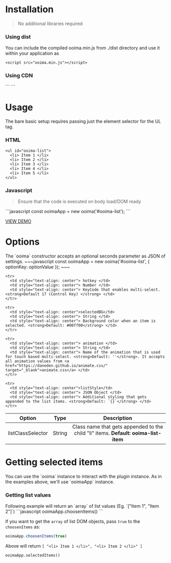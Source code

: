 <h1> Installation </h1>
<blockquote>No additional libraries required</blockquote>
<h3>Using dist</h3>
You can include the compiled ooima.min.js from ./dist directory and use it within your application as

```
<script src="ooima.min.js"></script>
```

<h3> Using CDN  </h3>
```
<script src="https://cdn.jsdelivr.net/gh/gokuney/ooima-js@master/dist/ooima.min.js" async></script>
```

<h1> Usage </h1>
The bare basic setup requires passing just the element selector for the UL tag.

<h3>HTML</h3>

```
<ul id="ooima-list">
  <li> Item 1 </li>
  <li> Item 2 </li>
  <li> Item 3 </li>
  <li> Item 4 </li>
  <li> Item 5 </li>  
</ul>
```

<h3>Javascript</h3>
<blockquote>Ensure that the code is executed on body load/DOM ready</blockquote>
```javascript
const ooimaApp = new ooima('#ooima-list');
```

<a href="https://gokuney.1mb.site/" target="_blank"> VIEW DEMO </a>

<h1>Options</h1>
The `ooima` constructor accepts an optional seconds parameter as JSON of settings. 
~~~javascript
const ooimaApp = new ooima('#ooima-list', 
      { optionKey: optionValue });
~~~

<table>
  <thead>
    <tr>
      <th style="text-align: center">Option</th>
      <th style="text-align: center">Type</th>
      <th style="text-align: center">Description</th>
    </tr>
  </thead>
  <tbody>
    <tr>
      <td style="text-align: center">listClassSelector</td>
      <td style="text-align: center"> String </td>
      <td style="text-align: center"> Class name that gets appended to the child "li" items. <strong>Default: ooima-list-item</strong> </td>
    </tr>
    
    <tr>
      <td style="text-align: center"> hotkey </td>
      <td style="text-align: center"> Number </td>
      <td style="text-align: center"> KeyCode that enables multi-select. <strong>Default 17 (Control Key) </strong> </td>
    </tr>
    
    <tr>
      <td style="text-align: center">selectedBG</td>
      <td style="text-align: center"> String </td>
      <td style="text-align: center"> Background color when an item is selected. <strong>Default: #00ff00</strong> </td>
    </tr>
    
    <tr>
      <td style="text-align: center"> animation </td>
      <td style="text-align: center"> String </td>
      <td style="text-align: center"> Name of the animation that is used for touch based multi-select. <strong>Default: ''</strong>. It accepts all animation values from <a href="https://daneden.github.io/animate.css/" target="_blank">animate.css</a> </td>
    </tr>
    
    <tr>
      <td style="text-align: center">listStyle</td>
      <td style="text-align: center"> JSON Object </td>
      <td style="text-align: center"> Additional styling that gets appended to the list items. <strong>Default: `{}`</strong> </td>
    </tr>

  </tbody>
</table>

<h1> Getting selected items </h1>
You can use the `ooima` instance to interact with the plugin instance. As in the examples above, we'll use `ooimaApp` instance.

<h3>Getting list values</h3>
Following example will return an `array` of list values (Eg. `["Item 1", "Item 2"]`)
```javascript
ooimaApp.choosenItems()
```

If you want to get the `array` of list DOM objects, pass `true` to the `choosenItems` as: 
```javascript
ooimaApp.choosenItems(true)
```
Above will return `[ "<li> Item 1 </li>", "<li> Item 2 </li>" ]`


~~~
ooimaApp.selectedItems()
~~~
